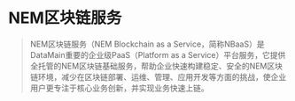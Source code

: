 <h1>NEM区块链服务</h1>

> NEM区块链服务（NEM Blockchain as a Service，简称NBaaS）是DataMain重要的企业级PaaS（Platform as a Service）平台服务，它提供全托管的NEM区块链基础服务，帮助企业快速构建稳定、安全的NEM区块链环境，减少在区块链部署、运维、管理、应用开发等方面的挑战，使企业用户更专注于核心业务创新，并实现业务快速上链。
